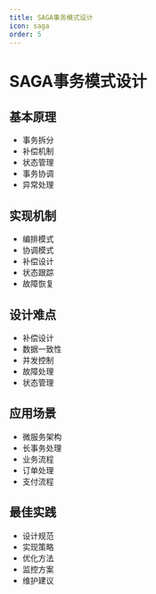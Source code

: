```yaml
---
title: SAGA事务模式设计
icon: saga
order: 5
---
```


# SAGA事务模式设计

## 基本原理
- 事务拆分
- 补偿机制
- 状态管理
- 事务协调
- 异常处理

## 实现机制
- 编排模式
- 协调模式
- 补偿设计
- 状态跟踪
- 故障恢复

## 设计难点
- 补偿设计
- 数据一致性
- 并发控制
- 故障处理
- 状态管理

## 应用场景
- 微服务架构
- 长事务处理
- 业务流程
- 订单处理
- 支付流程

## 最佳实践
- 设计规范
- 实现策略
- 优化方法
- 监控方案
- 维护建议
